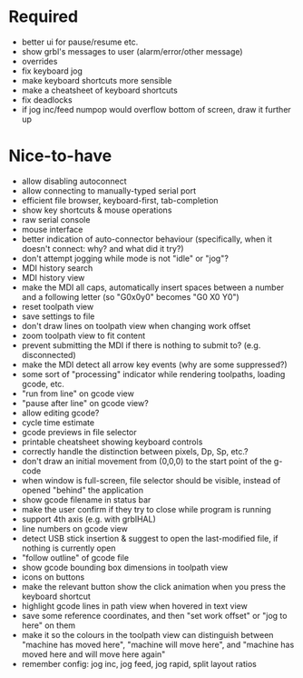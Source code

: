 # Required

 * better ui for pause/resume etc.
 * show grbl's messages to user (alarm/error/other message)
 * overrides
 * fix keyboard jog
 * make keyboard shortcuts more sensible
 * make a cheatsheet of keyboard shortcuts
 * fix deadlocks
 * if jog inc/feed numpop would overflow bottom of screen, draw it further up

# Nice-to-have

 * allow disabling autoconnect
 * allow connecting to manually-typed serial port
 * efficient file browser, keyboard-first, tab-completion
 * show key shortcuts & mouse operations
 * raw serial console
 * mouse interface
 * better indication of auto-connector behaviour (specifically, when it doesn't connect: why? and what did it try?)
 * don't attempt jogging while mode is not "idle" or "jog"?
 * MDI history search
 * MDI history view
 * make the MDI all caps, automatically insert spaces between a number and a following letter (so "G0x0y0" becomes "G0 X0 Y0")
 * reset toolpath view
 * save settings to file
 * don't draw lines on toolpath view when changing work offset
 * zoom toolpath view to fit content
 * prevent submitting the MDI if there is nothing to submit to? (e.g. disconnected)
 * make the MDI detect all arrow key events (why are some suppressed?)
 * some sort of "processing" indicator while rendering toolpaths, loading gcode, etc.
 * "run from line" on gcode view
 * "pause after line" on gcode view?
 * allow editing gcode?
 * cycle time estimate
 * gcode previews in file selector
 * printable cheatsheet showing keyboard controls
 * correctly handle the distinction between pixels, Dp, Sp, etc.?
 * don't draw an initial movement from (0,0,0) to the start point of the g-code
 * when window is full-screen, file selector should be visible, instead of opened "behind" the application
 * show gcode filename in status bar
 * make the user confirm if they try to close while program is running
 * support 4th axis (e.g. with grblHAL)
 * line numbers on gcode view
 * detect USB stick insertion & suggest to open the last-modified file, if nothing is currently open
 * "follow outline" of gcode file
 * show gcode bounding box dimensions in toolpath view
 * icons on buttons
 * make the relevant button show the click animation when you press the keyboard shortcut
 * highlight gcode lines in path view when hovered in text view
 * save some reference coordinates, and then "set work offset" or "jog to here" on them
 * make it so the colours in the toolpath view can distinguish between "machine has moved here", "machine will move here", and "machine has moved here and will move here again"
 * remember config: jog inc, jog feed, jog rapid, split layout ratios
